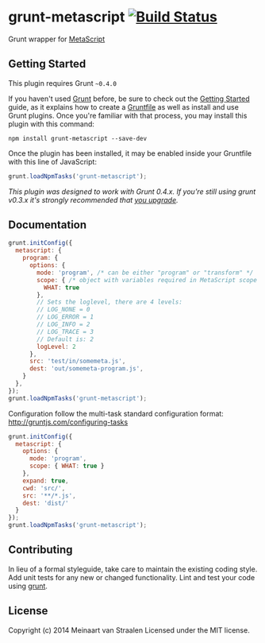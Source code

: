 # grunt-metascript [![Build Status](https://travis-ci.org/meinaart/grunt-metascript.svg?branch=master)](https://travis-ci.org/meinaart/grunt-metascript)

Grunt wrapper for [MetaScript](https://github.com/dcodeIO/MetaScript)

## Getting Started
This plugin requires Grunt `~0.4.0`

If you haven't used [Grunt](http://gruntjs.com/) before, be sure to check out the [Getting Started](http://gruntjs.com/getting-started) guide, as it explains how to create a [Gruntfile](http://gruntjs.com/sample-gruntfile) as well as install and use Grunt plugins. Once you're familiar with that process, you may install this plugin with this command:

```shell
npm install grunt-metascript --save-dev
```

Once the plugin has been installed, it may be enabled inside your Gruntfile with this line of JavaScript:

```js
grunt.loadNpmTasks('grunt-metascript');
```

*This plugin was designed to work with Grunt 0.4.x. If you're still using grunt v0.3.x it's strongly recommended that [you upgrade](http://gruntjs.com/upgrading-from-0.3-to-0.4).*

[grunt]: http://gruntjs.com/
[getting_started]: https://github.com/gruntjs/grunt/blob/master/docs/getting_started.md

## Documentation

```javascript
grunt.initConfig({
  metascript: {
    program: {
      options: {
        mode: 'program', /* can be either "program" or "transform" */
        scope: { /* object with variables required in MetaScript scope */
          WHAT: true
        },
        // Sets the loglevel, there are 4 levels:
        // LOG_NONE = 0
        // LOG_ERROR = 1
        // LOG_INFO = 2
        // LOG_TRACE = 3
        // Default is: 2
        logLevel: 2
      },
      src: 'test/in/somemeta.js',
      dest: 'out/somemeta-program.js',
    }
  },
});
grunt.loadNpmTasks('grunt-metascript');
```

Configuration follow the multi-task standard configuration format: http://gruntjs.com/configuring-tasks

```javascript
grunt.initConfig({
  metascript: {
    options: {
      mode: 'program',
      scope: { WHAT: true }
    },
    expand: true,
    cwd: 'src/',
    src: '**/*.js',
    dest: 'dist/'
  }
});
grunt.loadNpmTasks('grunt-metascript');
```

## Contributing
In lieu of a formal styleguide, take care to maintain the existing coding style. Add unit tests for any new or changed functionality. Lint and test your code using [grunt][grunt].

## License
Copyright (c) 2014 Meinaart van Straalen
Licensed under the MIT license.
